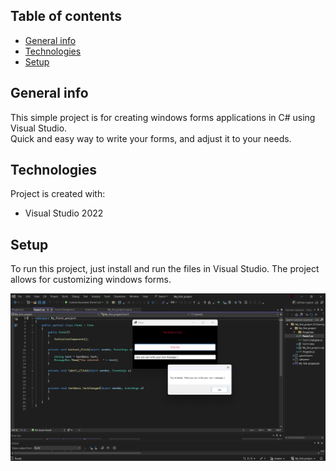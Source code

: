 ## Table of contents
* [General info](#general-info)
* [Technologies](#technologies)
* [Setup](#setup)

## General info
This simple project is for creating windows forms applications in C# using Visual Studio.  
Quick and easy way to write your forms, and adjust it to your needs.  
## Technologies
Project is created with:
* Visual Studio 2022
	
## Setup
To run this project, just install and run the files in Visual Studio. 
The project allows for customizing windows forms.

![Forms](forms.png)

